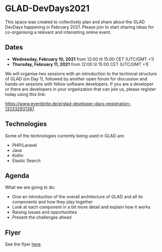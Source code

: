 # GLAD-DevDays2021
This space was created to collectively plan and share about the GLAD DevDays happening in February 2021. Please join to start sharing ideas for co-organising a relevant and interesting online event.


## Dates

- **Wednesday, February 10, 2021** from 12:00 til 15:00 CET (UTC/GMT +1)
- **Thursday, February 11, 2021** from 12:00 til 15:00 CET (UTC/GMT +1)

We will organise two sessions with an introduction to the technical structure of GLAD (on Day 1), followed by another open forum for discussion and hands-on sessions with fellow software developers. If you are a developer or there are developers in your organization that can join us, please register today using this link:

https://www.eventbrite.de/e/glad-developer-days-registration-133332931387


## Technologies

Some of the technologies currently being used in GLAD are:
- PHP/Laravel
- Java
- Kotlin
- Elastic Search


## Agenda

What we are going to do:
- Give an introduction of the overall architecture of GLAD and all its components and how they play together
- Look at each component in a bit more detail and explain how it works
- Raising issues and opportunities
- Present the challenges ahead


## Flyer 

See the flyer [here](./DevDays%20flyer.pdf).

